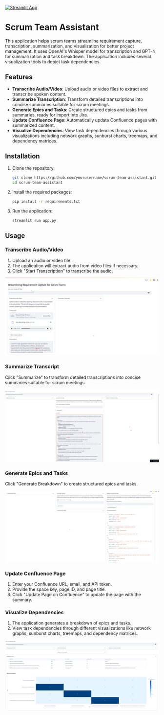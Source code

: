 [![Streamlit App](https://static.streamlit.io/badges/streamlit_badge_black_white.svg)](https://scrum-team-assistant.streamlit.app/)

# Scrum Team Assistant

This application helps scrum teams streamline requirement capture, transcription, summarization, and visualization for better project management. It uses OpenAI's Whisper model for transcription and GPT-4 for summarization and task breakdown. The application includes several visualization tools to depict task dependencies.

## Features

- **Transcribe Audio/Video**: Upload audio or video files to extract and transcribe spoken content.
- **Summarize Transcription**: Transform detailed transcriptions into concise summaries suitable for scrum meetings.
- **Generate Epics and Tasks**: Create structured epics and tasks from summaries, ready for import into Jira.
- **Update Confluence Page**: Automatically update Confluence pages with summarized content.
- **Visualize Dependencies**: View task dependencies through various visualizations including network graphs, sunburst charts, treemaps, and dependency matrices.

## Installation

1. Clone the repository:
    ```bash
    git clone https://github.com/yourusername/scrum-team-assistant.git
    cd scrum-team-assistant
    ```

2. Install the required packages:
    ```bash
    pip install -r requirements.txt
    ```

3. Run the application:
    ```bash
    streamlit run app.py
    ```

## Usage

### Transcribe Audio/Video

1. Upload an audio or video file.
2. The application will extract audio from video files if necessary.
3. Click "Start Transcription" to transcribe the audio.

![Transcribe Audio/Video](https://github.com/tsitsidalakishvili/Scrum_Assistant/blob/main/screenshots/1.png)

### Summarize Transcript

Click "Summarize" to transform detailed transcriptions into concise summaries suitable for scrum meetings

![Summarize Transcription](https://github.com/tsitsidalakishvili/Scrum_Assistant/blob/main/screenshots/2.png)

### Generate Epics and Tasks

Click "Generate Breakdown" to create structured epics and tasks.

![Generate Epics and Tasks](https://github.com/tsitsidalakishvili/Scrum_Assistant/blob/main/screenshots/3.png)

### Update Confluence Page

1. Enter your Confluence URL, email, and API token.
2. Provide the space key, page ID, and page title.
3. Click "Update Page on Confluence" to update the page with the summary.

### Visualize Dependencies

1. The application generates a breakdown of epics and tasks.
2. View task dependencies through different visualizations like network graphs, sunburst charts, treemaps, and dependency matrices.

![Visualize Dependencies](https://github.com/tsitsidalakishvili/Scrum_Assistant/blob/main/screenshots/4.png)
